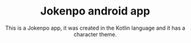 <h1 align="center">Jokenpo android app</h1>

<p align="center">This is a Jokenpo app, it was created in the Kotlin language and it has a character theme.</p>

